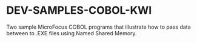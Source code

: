 # DEV-SAMPLES-COBOL-KWI
Two sample MicroFocus COBOL programs that illustrate how to pass data between to .EXE files using Named Shared Memory.
